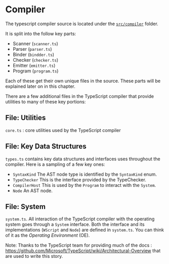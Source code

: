 # Compiler
The typescript compiler source is located under the [`src/compiler`](https://github.com/Microsoft/TypeScript/tree/master/src/compiler) folder.

It is split into the follow key parts:
* Scanner (`scanner.ts`)
* Parser (`parser.ts`)
* Binder (`bindder.ts`)
* Checker (`checker.ts`)
* Emitter (`emitter.ts`)
* Program (`program.ts`)

Each of these get their own unique files in the source. These parts will be explained later on in this chapter.

There are a few additional files in the TypeScript compiler that provide utilities to many of these key portions:

## File: Utilities
`core.ts` : core utilities used by the TypeScript compiler

## File: Key Data Structures
`types.ts` contains key data structures and interfaces uses throughout the compiler. Here is a sampling of a few key ones:
* `SyntaxKind`
The AST node type is identified by the `SyntaxKind` enum.
* `TypeChecker`
This is the interface provided by the TypeChecker.
* `CompilerHost`
This is used by the `Program` to interact with the `System`.
* `Node`
An AST node.

## File: System
`system.ts`. All interaction of the TypeScript compiler with the operating system goes through a `System` interface. Both the interface and its implementations (`WScript` and `Node`) are defined in `system.ts`. You can think of it as the *Operating Environment* (OE).


Note: Thanks to the TypeScript team for providing much of the docs : https://github.com/Microsoft/TypeScript/wiki/Architectural-Overview that are used to write this story.
